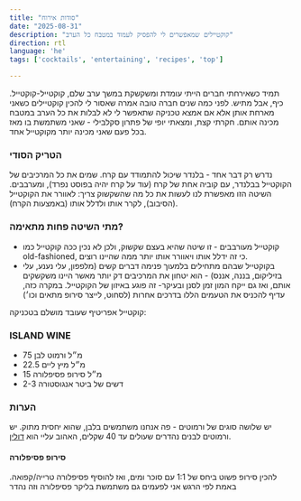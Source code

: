 ```yaml
---
title: "סודות אירוח"
date: "2025-08-31"
description: "קוקטיילים שמאפשרים לי להפסיק לעמוד במטבח כל הערב"
direction: rtl
language: 'he'
tags: ['cocktails', 'entertaining', 'recipes', 'top']

---
```


תמיד כשאירחתי חברים הייתי עומדת ומשקשקת במשך ערב שלם, קוקטייל-קוקטייל. כיף, אבל מתיש. 
לפני כמה שנים חברה טובה אמרה שאסור לי להכין קוקטיילים כשאני מארחת אותן אלא אם אמצא טכניקה שתאפשר לי לא לבלות את כל הערב במטבח מכינה אותם. 
חקרתי קצת, ומצאתי יופי של פתרון סקלבילי - שאני משתמשת בו מאז בכל פעם שאני מכינה יותר מקוקטייל אחד. 

### הטריק הסודי
נדרש רק דבר אחד - בלנדר שיכול להתמודד עם קרח. 
שמים את כל המרכיבים של הקוקטייל בבלנדר, עם קוביה אחת של קרח (עוד על קרח יהיה בפוסט נפרד), ומערבבים. השיטה הזו מאפשרת לנו לעשות את כל מה שהשקשוק צריך: לאוורר את הקוקטייל (הסיבוב), לקרר אותו ולדלל אותו (באמצעות הקרח). 

### מתי השיטה פחות מתאימה? 
- קוקטייל מעורבבים - זו שיטה שהיא בעצם שקשוק, ולכן לא נכין ככה קוקטייל כמו old-fashioned, כי זה ידלל אותו ויאוורר אותו יותר ממה שהיינו רוצים. 
- בקוקטייל שבהם מתחילים בלמעוך פנימה דברים קשים (מלפפון, עלי נענע, עלי בזיליקום, בננה, אננס) - הוא יטחון את המרכיבים דק יותר מאשר היינו משקשקים אותם, ואז גם ייקח המון זמן לסנן ובעיקר- זה פוגע באיזון של הקוקטייל. במקרה כזה, עדיף להכניס את הטעמים הללו בדרכים אחרות (לסחוט, לייצר סירופ מתאים וכו׳)


קוקטייל אפריטיף שעובד מושלם בטכניקה: 
### ISLAND WINE 
- 75 מ״ל ורמוט לבן
- 22.5 מ״ל מיץ ליים
- 15 מ״ל סירופ פסיפלורה
- 2-3 דשים של ביטר אנגוסטורה

### הערות
יש שלושה סוגים של ורמוטים - פה אנחנו משתמשים בלבן, שהוא יחסית מתוק. 
יש ורמוטים לבנים נהדרים שעולים עד 40 שקלים, האהוב עליי הוא 
[דולין](https://www.eliasi.co.il/dolin-de-chambery-blanc-sweet). 

#### סירופ פסיפלורה
 להכין סירופ פשוט ביחס של 1:1 עם סוכר ומים, ואז להוסיף פסיפלורה טרייה/קפואה. באמת לפי הרגש 
 אני לפעמים גם משתמשת בליקר פסיפלורה וזה נהדר